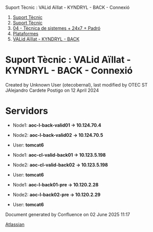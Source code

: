 Suport Tècnic : VALid Aïllat - KYNDRYL - BACK - Connexió  

1.  [Suport Tècnic](index.md)
2.  [Suport Tècnic](13893782.md)
3.  [04 - Tècnica de sistemes + 24x7 + Padró](26313202.md)
4.  [Plataformes](Plataformes_41520520.md)
5.  [VALid Aïllat - KYNDRYL - BACK](41520552.md)

Suport Tècnic : VALid Aïllat - KYNDRYL - BACK - Connexió
========================================================

Created by Unknown User (otecobernal), last modified by OTEC ST JAlejandro Cardete Postigo on 12 April 2024

Servidors 
==========

*   Node1: **aoc-l-back-valid01 → 10.124.70.4**
    
*   Node2: **aoc-l-back-valid02** **→ 10.124.70.5**
*   User: **tomcat6**

*   Node1: **aoc-cl-valid-back01 → 10.123.5.198**
    
*   Node2: **aoc-cl-valid-back02** **→ 10.123.5.198**
*   User: **tomcat6**

*   Node1: **aoc-l-back01-pre → 10.120.2.28**
    
*   Node2: **aoc-l-back02-pre → 10.120.2.29**
*   User: **tomcat6**

Document generated by Confluence on 02 June 2025 11:17

[Atlassian](http://www.atlassian.com/)